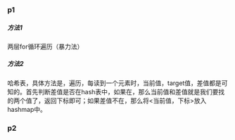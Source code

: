 ### p1

##### 方法1

两层for循环遍历（暴力法）

##### 方法2

哈希表，具体方法是，遍历，每读到一个元素时，当前值，target值，差值都是可知的。首先判断差值是否在hash表中，如果在，那么当前值和差值就是我们要找的两个值了，返回下标即可；如果差值不在，那么将<当前值，下标>放入hashmap中。

### p2

